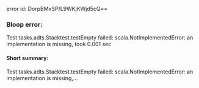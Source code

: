 error id: DorpBMxSP/L9WKjKWjd5cQ==
### Bloop error:

Test tasks.adts.Stacktest.testEmpty failed: scala.NotImplementedError: an implementation is missing, took 0.001 sec
#### Short summary: 

Test tasks.adts.Stacktest.testEmpty failed: scala.NotImplementedError: an implementation is missing,...